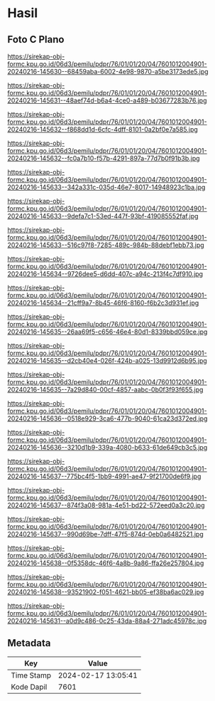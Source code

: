 # Hasil

## Foto C Plano

https://sirekap-obj-formc.kpu.go.id/06d3/pemilu/pdpr/76/01/01/20/04/7601012004901-20240216-145630--68459aba-6002-4e98-9870-a5be3173ede5.jpg

https://sirekap-obj-formc.kpu.go.id/06d3/pemilu/pdpr/76/01/01/20/04/7601012004901-20240216-145631--48aef74d-b6a4-4ce0-a489-b03677283b76.jpg

https://sirekap-obj-formc.kpu.go.id/06d3/pemilu/pdpr/76/01/01/20/04/7601012004901-20240216-145632--f868dd1d-6cfc-4dff-8101-0a2bf0e7a585.jpg

https://sirekap-obj-formc.kpu.go.id/06d3/pemilu/pdpr/76/01/01/20/04/7601012004901-20240216-145632--fc0a7b10-f57b-4291-897a-77d7b0f91b3b.jpg

https://sirekap-obj-formc.kpu.go.id/06d3/pemilu/pdpr/76/01/01/20/04/7601012004901-20240216-145633--342a331c-035d-46e7-8017-14948923c1ba.jpg

https://sirekap-obj-formc.kpu.go.id/06d3/pemilu/pdpr/76/01/01/20/04/7601012004901-20240216-145633--9defa7c1-53ed-447f-93bf-419085552faf.jpg

https://sirekap-obj-formc.kpu.go.id/06d3/pemilu/pdpr/76/01/01/20/04/7601012004901-20240216-145633--516c97f8-7285-489c-984b-88debf1ebb73.jpg

https://sirekap-obj-formc.kpu.go.id/06d3/pemilu/pdpr/76/01/01/20/04/7601012004901-20240216-145634--9726dee5-d6dd-407c-a94c-213f4c7df910.jpg

https://sirekap-obj-formc.kpu.go.id/06d3/pemilu/pdpr/76/01/01/20/04/7601012004901-20240216-145634--21cff9a7-8b45-46f6-8160-f6b2c3d931ef.jpg

https://sirekap-obj-formc.kpu.go.id/06d3/pemilu/pdpr/76/01/01/20/04/7601012004901-20240216-145635--26aa69f5-c656-46e4-80d1-8339bbd059ce.jpg

https://sirekap-obj-formc.kpu.go.id/06d3/pemilu/pdpr/76/01/01/20/04/7601012004901-20240216-145635--d2cb40e4-026f-424b-a025-13d9912d6b95.jpg

https://sirekap-obj-formc.kpu.go.id/06d3/pemilu/pdpr/76/01/01/20/04/7601012004901-20240216-145635--7a29d840-00cf-4857-aabc-0b0f3f93f655.jpg

https://sirekap-obj-formc.kpu.go.id/06d3/pemilu/pdpr/76/01/01/20/04/7601012004901-20240216-145636--0518e929-3ca6-477b-9040-61ca23d372ed.jpg

https://sirekap-obj-formc.kpu.go.id/06d3/pemilu/pdpr/76/01/01/20/04/7601012004901-20240216-145636--3210d1b9-339a-4080-b633-61de649cb3c5.jpg

https://sirekap-obj-formc.kpu.go.id/06d3/pemilu/pdpr/76/01/01/20/04/7601012004901-20240216-145637--775bc4f5-1bb9-4991-ae47-9f21700de6f9.jpg

https://sirekap-obj-formc.kpu.go.id/06d3/pemilu/pdpr/76/01/01/20/04/7601012004901-20240216-145637--874f3a08-981a-4e51-bd22-572eed0a3c20.jpg

https://sirekap-obj-formc.kpu.go.id/06d3/pemilu/pdpr/76/01/01/20/04/7601012004901-20240216-145637--990d69be-7dff-47f5-874d-0eb0a6482521.jpg

https://sirekap-obj-formc.kpu.go.id/06d3/pemilu/pdpr/76/01/01/20/04/7601012004901-20240216-145638--0f5358dc-46f6-4a8b-9a86-ffa26e257804.jpg

https://sirekap-obj-formc.kpu.go.id/06d3/pemilu/pdpr/76/01/01/20/04/7601012004901-20240216-145638--93521902-f051-4621-bb05-ef38ba6ac029.jpg

https://sirekap-obj-formc.kpu.go.id/06d3/pemilu/pdpr/76/01/01/20/04/7601012004901-20240216-145631--a0d9c486-0c25-43da-88a4-271adc45978c.jpg


## Metadata

| Key        | Value               |
| ---------- | ------------------- |
| Time Stamp | 2024-02-17 13:05:41 |
| Kode Dapil | 7601                |




